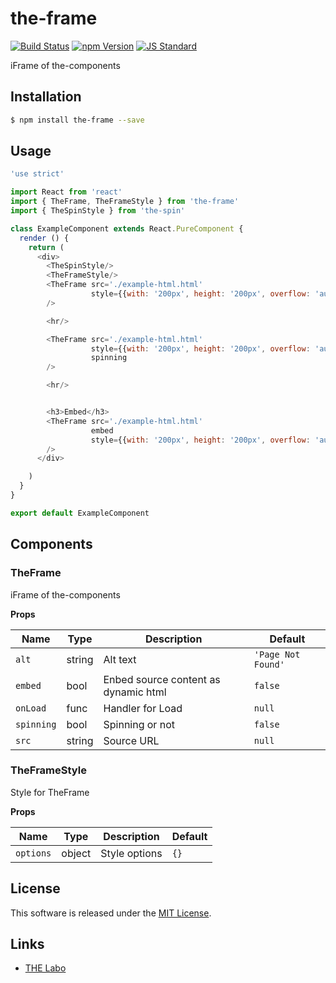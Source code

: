 the-frame
==========

<!---
This file is generated by the-tmpl. Do not update manually.
--->

<!-- Badge Start -->
<a name="badges"></a>

[![Build Status][bd_travis_shield_url]][bd_travis_url]
[![npm Version][bd_npm_shield_url]][bd_npm_url]
[![JS Standard][bd_standard_shield_url]][bd_standard_url]

[bd_repo_url]: https://github.com/the-labo/the-frame
[bd_travis_url]: http://travis-ci.org/the-labo/the-frame
[bd_travis_shield_url]: http://img.shields.io/travis/the-labo/the-frame.svg?style=flat
[bd_travis_com_url]: http://travis-ci.com/the-labo/the-frame
[bd_travis_com_shield_url]: https://api.travis-ci.com/the-labo/the-frame.svg?token=
[bd_license_url]: https://github.com/the-labo/the-frame/blob/master/LICENSE
[bd_npm_url]: http://www.npmjs.org/package/the-frame
[bd_npm_shield_url]: http://img.shields.io/npm/v/the-frame.svg?style=flat
[bd_standard_url]: http://standardjs.com/
[bd_standard_shield_url]: https://img.shields.io/badge/code%20style-standard-brightgreen.svg

<!-- Badge End -->


<!-- Description Start -->
<a name="description"></a>

iFrame of the-components

<!-- Description End -->


<!-- Overview Start -->
<a name="overview"></a>



<!-- Overview End -->


<!-- Sections Start -->
<a name="sections"></a>

<!-- Section from "doc/guides/01.Installation.md.hbs" Start -->

<a name="section-doc-guides-01-installation-md"></a>

Installation
-----

```bash
$ npm install the-frame --save
```


<!-- Section from "doc/guides/01.Installation.md.hbs" End -->

<!-- Section from "doc/guides/02.Usage.md.hbs" Start -->

<a name="section-doc-guides-02-usage-md"></a>

Usage
---------

```javascript
'use strict'

import React from 'react'
import { TheFrame, TheFrameStyle } from 'the-frame'
import { TheSpinStyle } from 'the-spin'

class ExampleComponent extends React.PureComponent {
  render () {
    return (
      <div>
        <TheSpinStyle/>
        <TheFrameStyle/>
        <TheFrame src='./example-html.html'
                  style={{with: '200px', height: '200px', overflow: 'auto'}}
        />

        <hr/>

        <TheFrame src='./example-html.html'
                  style={{with: '200px', height: '200px', overflow: 'auto'}}
                  spinning
        />

        <hr/>


        <h3>Embed</h3>
        <TheFrame src='./example-html.html'
                  embed
                  style={{with: '200px', height: '200px', overflow: 'auto'}}
        />
      </div>

    )
  }
}

export default ExampleComponent

```


<!-- Section from "doc/guides/02.Usage.md.hbs" End -->

<!-- Section from "doc/guides/03.Components.md.hbs" Start -->

<a name="section-doc-guides-03-components-md"></a>

Components
-----------

### TheFrame

iFrame of the-components

**Props**

| Name | Type | Description | Default |
| --- | --- | ---- | ---- |
| `alt` | string  | Alt text | `'Page Not Found'` |
| `embed` | bool  | Enbed source content as dynamic html | `false` |
| `onLoad` | func  | Handler for Load | `null` |
| `spinning` | bool  | Spinning or not | `false` |
| `src` | string  | Source URL | `null` |

### TheFrameStyle

Style for TheFrame

**Props**

| Name | Type | Description | Default |
| --- | --- | ---- | ---- |
| `options` | object  | Style options | `{}` |



<!-- Section from "doc/guides/03.Components.md.hbs" End -->


<!-- Sections Start -->


<!-- LICENSE Start -->
<a name="license"></a>

License
-------
This software is released under the [MIT License](https://github.com/the-labo/the-frame/blob/master/LICENSE).

<!-- LICENSE End -->


<!-- Links Start -->
<a name="links"></a>

Links
------

+ [THE Labo][t_h_e_labo_url]

[t_h_e_labo_url]: https://github.com/the-labo

<!-- Links End -->
